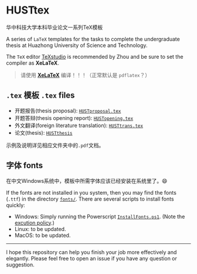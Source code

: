 # HUSTtex
华中科技大学本科毕业论文一系列TeX模板

A series of `LaTeX` templates for the tasks to complete the undergraduate thesis at Huazhong University of Science and Technology. 

The `TeX` editor [TeXstudio](https://www.texstudio.org/) is recommended by Zhou and be sure to set the compiler as **XeLaTeX**. 

> 请使用 [**XeLaTeX**](https://en.wikipedia.org/wiki/XeTeX) 编译！！！（正常默认是 `pdflatex`？）

## `.tex` 模板 `.tex` files
- 开题报告(thesis proposal): [`HUSTproposal.tex`](HUSTproposal\HUSTproposal.tex)
- 开题答辩(thesis opening report): [`HUSTopening.tex`](HUSTopening\HUSTopening.tex)
- 外文翻译(foreign literature translation): [`HUSTtrans.tex`](HUSTtrans/HUSTtrans.tex)
- 论文(thesis): [`HUSTthesis`](HUSTthesis/HUSTthesis.tex)
  
示例及说明详见相应文件夹中的`.pdf`文档。

## 字体 fonts
在中文Windows系统中，模板中所需字体应该已经安装在系统里了。😄 

If the fonts are not installed in you system, then you may find the fonts (`.ttf`) in the directory [`fonts/`](fonts/). There are several scripts to install fonts quickly:
- Windows: Simply running the Powerscript [`InstallFonts.ps1`](InstallFonts.ps1). (Note the [excution policy](https://docs.microsoft.com/en-us/powershell/module/microsoft.powershell.core/about/about_execution_policies?view=powershell-7.1).)
- Linux: to be updated.
- MacOS: to be updated.

---
I hope this repository can help you finish your job more effectively and elegantly. Please feel free to open an issue if you have any question or suggestion. 



